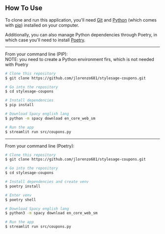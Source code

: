 

## How To Use

To clone and run this application, you'll need [Git](https://git-scm.com) and [Python](https://www.python.org/)
(which comes with [pip](https://pip.pypa.io/en/stable/)) installed on your computer. 

Additionally, you can also manage Python dependencies through Poetry, in which case you'll need to install 
[Poetry](https://python-poetry.org/docs/#installation).

---

From your command line (PIP): <br>
NOTE: you need to create a Python environment firs, which is not needed with Poetry

```bash
# Clone this repository
$ git clone https://github.com/jlorenzo681/stylesage-coupons.git

# Go into the repository
$ cd stylesage-coupons

# Install dependencies
$ pip install

# Download Spacy english lang
$ python -m spacy download en_core_web_sm

# Run the app
$ streamlit run src/coupons.py
```

---

From your command line (Poetry): <br>

```bash
# Clone this repository
$ git clone https://github.com/jlorenzo681/stylesage-coupons.git

# Go into the repository
$ cd stylesage-coupons

# Install dependencies and create venv
$ poetry install

# Enter venv
$ poetry shell

# Download Spacy english lang
$ python3 -m spacy download en_core_web_sm

# Run the app
$ streamlit run src/coupons.py
```